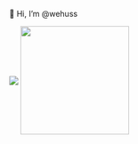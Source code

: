 👋 Hi, I’m @wehuss  
  
<div>
<img align="center" src="https://github-readme-stats.vercel.app/api?username=wehuss&?count_private=true&show_icons=true" />
<img align="center" src="https://github-readme-stats.vercel.app/api/top-langs/?username=wehuss&layout=compact" style="height:195px"/>
</div>
